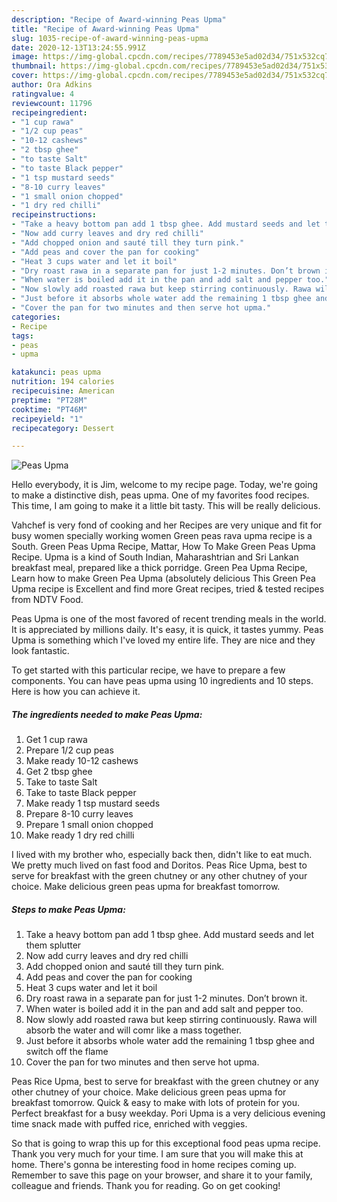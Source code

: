 ```yaml
---
description: "Recipe of Award-winning Peas Upma"
title: "Recipe of Award-winning Peas Upma"
slug: 1035-recipe-of-award-winning-peas-upma
date: 2020-12-13T13:24:55.991Z
image: https://img-global.cpcdn.com/recipes/7789453e5ad02d34/751x532cq70/peas-upma-recipe-main-photo.jpg
thumbnail: https://img-global.cpcdn.com/recipes/7789453e5ad02d34/751x532cq70/peas-upma-recipe-main-photo.jpg
cover: https://img-global.cpcdn.com/recipes/7789453e5ad02d34/751x532cq70/peas-upma-recipe-main-photo.jpg
author: Ora Adkins
ratingvalue: 4
reviewcount: 11796
recipeingredient:
- "1 cup rawa"
- "1/2 cup peas"
- "10-12 cashews"
- "2 tbsp ghee"
- "to taste Salt"
- "to taste Black pepper"
- "1 tsp mustard seeds"
- "8-10 curry leaves"
- "1 small onion chopped"
- "1 dry red chilli"
recipeinstructions:
- "Take a heavy bottom pan add 1 tbsp ghee. Add mustard seeds and let them splutter"
- "Now add curry leaves and dry red chilli"
- "Add chopped onion and sauté till they turn pink."
- "Add peas and cover the pan for cooking"
- "Heat 3 cups water and let it boil"
- "Dry roast rawa in a separate pan for just 1-2 minutes. Don’t brown it."
- "When water is boiled add it in the pan and add salt and pepper too."
- "Now slowly add roasted rawa but keep stirring continuously. Rawa will absorb the water and will comr like a mass together."
- "Just before it absorbs whole water add the remaining 1 tbsp ghee and switch off the flame"
- "Cover the pan for two minutes and then serve hot upma."
categories:
- Recipe
tags:
- peas
- upma

katakunci: peas upma 
nutrition: 194 calories
recipecuisine: American
preptime: "PT28M"
cooktime: "PT46M"
recipeyield: "1"
recipecategory: Dessert

---
```



![Peas Upma](https://img-global.cpcdn.com/recipes/7789453e5ad02d34/751x532cq70/peas-upma-recipe-main-photo.jpg)

Hello everybody, it is Jim, welcome to my recipe page. Today, we're going to make a distinctive dish, peas upma. One of my favorites food recipes. This time, I am going to make it a little bit tasty. This will be really delicious.

Vahchef is very fond of cooking and her Recipes are very unique and fit for busy women specially working women Green peas rava upma recipe is a South. Green Peas Upma Recipe, Mattar, How To Make Green Peas Upma Recipe. Upma is a kind of South Indian, Maharashtrian and Sri Lankan breakfast meal, prepared like a thick porridge. Green Pea Upma Recipe, Learn how to make Green Pea Upma (absolutely delicious This Green Pea Upma recipe is Excellent and find more Great recipes, tried &amp; tested recipes from NDTV Food.

Peas Upma is one of the most favored of recent trending meals in the world. It is appreciated by millions daily. It's easy, it is quick, it tastes yummy. Peas Upma is something which I've loved my entire life. They are nice and they look fantastic.


To get started with this particular recipe, we have to prepare a few components. You can have peas upma using 10 ingredients and 10 steps. Here is how you can achieve it.

<!--inarticleads1-->

##### The ingredients needed to make Peas Upma:

1. Get 1 cup rawa
1. Prepare 1/2 cup peas
1. Make ready 10-12 cashews
1. Get 2 tbsp ghee
1. Take to taste Salt
1. Take to taste Black pepper
1. Make ready 1 tsp mustard seeds
1. Prepare 8-10 curry leaves
1. Prepare 1 small onion chopped
1. Make ready 1 dry red chilli


I lived with my brother who, especially back then, didn&#39;t like to eat much. We pretty much lived on fast food and Doritos. Peas Rice Upma, best to serve for breakfast with the green chutney or any other chutney of your choice. Make delicious green peas upma for breakfast tomorrow. 

<!--inarticleads2-->

##### Steps to make Peas Upma:

1. Take a heavy bottom pan add 1 tbsp ghee. Add mustard seeds and let them splutter
1. Now add curry leaves and dry red chilli
1. Add chopped onion and sauté till they turn pink.
1. Add peas and cover the pan for cooking
1. Heat 3 cups water and let it boil
1. Dry roast rawa in a separate pan for just 1-2 minutes. Don’t brown it.
1. When water is boiled add it in the pan and add salt and pepper too.
1. Now slowly add roasted rawa but keep stirring continuously. Rawa will absorb the water and will comr like a mass together.
1. Just before it absorbs whole water add the remaining 1 tbsp ghee and switch off the flame
1. Cover the pan for two minutes and then serve hot upma.


Peas Rice Upma, best to serve for breakfast with the green chutney or any other chutney of your choice. Make delicious green peas upma for breakfast tomorrow. Quick &amp; easy to make with lots of protein for you. Perfect breakfast for a busy weekday. Pori Upma is a very delicious evening time snack made with puffed rice, enriched with veggies. 

So that is going to wrap this up for this exceptional food peas upma recipe. Thank you very much for your time. I am sure that you will make this at home. There's gonna be interesting food in home recipes coming up. Remember to save this page on your browser, and share it to your family, colleague and friends. Thank you for reading. Go on get cooking!
